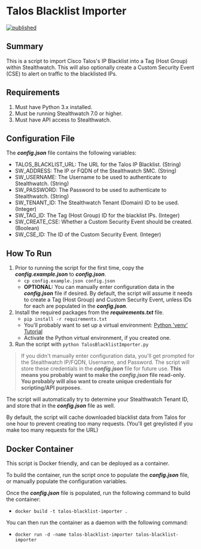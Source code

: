 # Talos Blacklist Importer

[![published](https://static.production.devnetcloud.com/codeexchange/assets/images/devnet-published.svg)](https://developer.cisco.com/codeexchange/github/repo/CiscoSE/TalosBlacklistImporter)

## Summary

This is a script to import Cisco Talos's IP Blacklist into a Tag (Host Group) within Stealthwatch. This will also optionally create a Custom Security Event (CSE) to alert on traffic to the blacklisted IPs.

## Requirements

1. Must have Python 3.x installed.
2. Must be running Stealthwatch 7.0 or higher.
3. Must have API access to Stealthwatch.

## Configuration File

The ***config.json*** file contains the following variables:

- TALOS_BLACKLIST_URL: The URL for the Talos IP Blacklist. (String)
- SW_ADDRESS: The IP or FQDN of the Stealthwatch SMC. (String)
- SW_USERNAME: The Username to be used to authenticate to Stealthwatch. (String)
- SW_PASSWORD: The Password to be used to authenticate to Stealthwatch. (String)
- SW_TENANT_ID: The Stealthwatch Tenant (Domain) ID to be used. (Integer)
- SW_TAG_ID: The Tag (Host Group) ID for the blacklist IPs. (Integer)
- SW_CREATE_CSE: Whether a Custom Security Event should be created. (Boolean)
- SW_CSE_ID: The ID of the Custom Security Event. (Integer)

## How To Run

1. Prior to running the script for the first time, copy the ***config.example.json*** to ***config.json***.
    * ```cp config.example.json config.json```
    * **OPTIONAL:** You can manually enter configuration data in the ***config.json*** file if desired. By default, the script will assume it needs to create a Tag (Host Group) and Custom Security Event, unless IDs for each are populated in the ***config.json***.
2. Install the required packages from the ***requirements.txt*** file.
    * ```pip install -r requirements.txt```
    * You'll probably want to set up a virtual environment: [Python 'venv' Tutorial](https://docs.python.org/3/tutorial/venv.html)
    * Activate the Python virtual environment, if you created one.
3. Run the script with ```python TalosBlacklistImporter.py```

> If you didn't manually enter configuration data, you'll get prompted for the Stealthwatch IP/FQDN, Username, and Password. The script will store these credentials in the ***config.json*** file for future use. **This means you probably want to make the ***config.json*** file read-only. You probably will also want to create unique credentials for scripting/API purposes.**

The script will automatically try to determine your Stealthwatch Tenant ID, and store that in the ***config.json*** file as well.

By default, the script will cache downloaded blacklist data from Talos for one hour to prevent creating too many requests. (You'll get greylisted if you make too many requests for the URL)

## Docker Container

This script is Docker friendly, and can be deployed as a container.

To build the container, run the script once to populate the ***config.json*** file, or manually populate the configuration variables.

Once the ***config.json*** file is populated, run the following command to build the container:

- ```docker build -t talos-blacklist-importer .```

You can then run the container as a daemon with the following command:

- ```docker run -d -name talos-blacklist-importer talos-blacklist-importer```